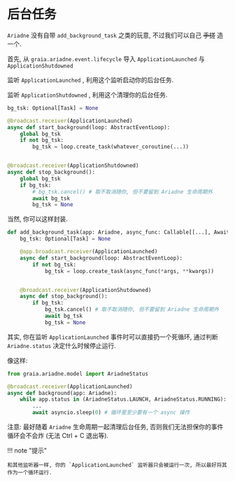 # 后台任务

`Ariadne` 没有自带 `add_background_task` 之类的玩意, 不过我们可以自己 ~~手搓~~ 造一个.

首先, 从 `graia.ariadne.event.lifecycle` 导入 `ApplicationLaunched` 与 `ApplicationShutdowned`

监听 `ApplicationLaunched` , 利用这个监听启动你的后台任务.

监听 `ApplicationShutdowned` , 利用这个清理你的后台任务.

```py
bg_tsk: Optional[Task] = None

@broadcast.receiver(ApplicationLaunched)
async def start_background(loop: AbstractEventLoop):
    global bg_tsk
    if not bg_tsk:
        bg_tsk = loop.create_task(whatever_coroutine(...))


@broadcast.receiver(ApplicationShutdowned)
async def stop_background():
    global bg_tsk
    if bg_tsk:
        # bg_tsk.cancel() # 取不取消随你, 但不要留到 Ariadne 生命周期外
        await bg_tsk
        bg_tsk = None
```

当然, 你可以这样封装.

```py
def add_background_task(app: Ariadne, async_func: Callable[[...], Awaitable], *args, **kwargs):
    bg_tsk: Optional[Task] = None

    @app.broadcast.receiver(ApplicationLaunched)
    async def start_background(loop: AbstractEventLoop):
        if not bg_tsk:
            bg_tsk = loop.create_task(async_func(*args, **kwargs))


    @broadcast.receiver(ApplicationShutdowned)
    async def stop_background():
        if bg_tsk:
            bg_tsk.cancel() # 取不取消随你, 但不要留到 Ariadne 生命周期外
            await bg_tsk
            bg_tsk = None
```

其实, 你在监听 `ApplicationLaunched` 事件时可以直接扔一个死循环, 通过判断 `Ariadne.status` 决定什么时候停止运行.

像这样:

```py
from graia.ariadne.model import AriadneStatus

@broadcast.receiver(ApplicationLaunched)
async def background(app: Ariadne):
    while app.status in (AriadneStatus.LAUNCH, AriadneStatus.RUNNING):
        ...
        await asyncio.sleep(0) # 循环里至少要有一个 async 操作
```

注意: 最好随着 `Ariadne` 生命周期一起清理后台任务, 否则我们无法担保你的事件循环会不会炸 (无法 Ctrl + C 退出等).

!!! note "提示"

    和其他监听器一样, 你的 `ApplicationLaunched` 监听器只会被运行一次, 所以最好将其作为一个循环运行.
